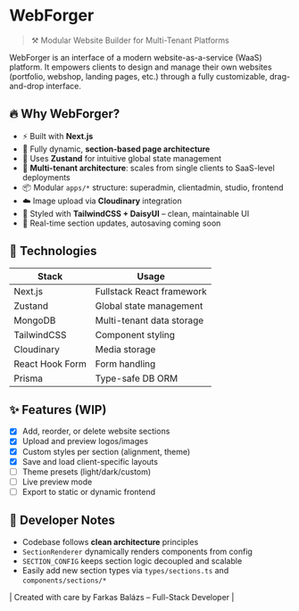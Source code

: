 # WebForger

> ⚒️ Modular Website Builder for Multi-Tenant Platforms

WebForger is an interface of a modern website-as-a-service (WaaS) platform. It empowers clients to design and manage their own websites (portfolio, webshop, landing pages, etc.) through a fully customizable, drag-and-drop interface.

## 🔥 Why WebForger?

- ⚡️ Built with **Next.js**
- 🎨 Fully dynamic, **section-based page architecture**
- 🔧 Uses **Zustand** for intuitive global state management
- 🧠 **Multi-tenant architecture**: scales from single clients to SaaS-level deployments
- 📦 Modular `apps/*` structure: superadmin, clientadmin, studio, frontend
- ☁️ Image upload via **Cloudinary** integration
- 💅 Styled with **TailwindCSS + DaisyUI** – clean, maintainable UI
- 💾 Real-time section updates, autosaving coming soon

## 🧩 Technologies

| Stack           | Usage                     |
|-----------------|---------------------------|
| Next.js         | Fullstack React framework |
| Zustand         | Global state management   |
| MongoDB         | Multi-tenant data storage |
| TailwindCSS     | Component styling         |
| Cloudinary      | Media storage             |
| React Hook Form | Form handling             |
| Prisma          | Type-safe DB ORM          |


## ✨ Features (WIP)

- [x] Add, reorder, or delete website sections
- [x] Upload and preview logos/images
- [x] Custom styles per section (alignment, theme)
- [x] Save and load client-specific layouts
- [ ] Theme presets (light/dark/custom)
- [ ] Live preview mode
- [ ] Export to static or dynamic frontend

## 🧠 Developer Notes

- Codebase follows **clean architecture** principles
- `SectionRenderer` dynamically renders components from config
- `SECTION_CONFIG` keeps section logic decoupled and scalable
- Easily add new section types via `types/sections.ts` and `components/sections/*`

| Created with care by Farkas Balázs – Full-Stack Developer |
